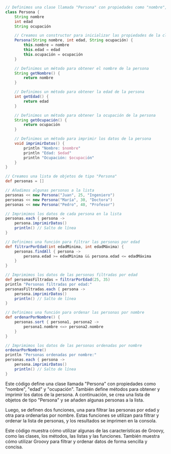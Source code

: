 ```groovy
// Definimos una clase llamada "Persona" con propiedades como "nombre", "edad" y "ocupación"
class Persona {
    String nombre
    int edad
    String ocupación

    // Creamos un constructor para inicializar las propiedades de la clase
    Persona(String nombre, int edad, String ocupación) {
        this.nombre = nombre
        this.edad = edad
        this.ocupación = ocupación
    }

    // Definimos un método para obtener el nombre de la persona
    String getNombre() {
        return nombre
    }

    // Definimos un método para obtener la edad de la persona
    int getEdad() {
        return edad
    }

    // Definimos un método para obtener la ocupación de la persona
    String getOcupación() {
        return ocupación
    }

    // Definimos un método para imprimir los datos de la persona
    void imprimirDatos() {
        println "Nombre: $nombre"
        println "Edad: $edad"
        println "Ocupación: $ocupación"
    }
}

// Creamos una lista de objetos de tipo "Persona"
def personas = []

// Añadimos algunas personas a la lista
personas << new Persona("Juan", 25, "Ingeniero")
personas << new Persona("María", 30, "Doctora")
personas << new Persona("Pedro", 40, "Profesor")

// Imprimimos los datos de cada persona en la lista
personas.each { persona ->
    persona.imprimirDatos()
    println() // Salto de línea
}

// Definimos una función para filtrar las personas por edad
def filtrarPorEdad(int edadMinima, int edadMáxima) {
    personas.findAll { persona ->
        persona.edad >= edadMinima && persona.edad <= edadMáxima
    }
}

// Imprimimos los datos de las personas filtradas por edad
def personasFiltradas = filtrarPorEdad(25, 35)
println "Personas filtradas por edad:"
personasFiltradas.each { persona ->
    persona.imprimirDatos()
    println() // Salto de línea
}

// Definimos una función para ordenar las personas por nombre
def ordenarPorNombre() {
    personas.sort { persona1, persona2 ->
        persona1.nombre <=> persona2.nombre
    }
}

// Imprimimos los datos de las personas ordenadas por nombre
ordenarPorNombre()
println "Personas ordenadas por nombre:"
personas.each { persona ->
    persona.imprimirDatos()
    println() // Salto de línea
}
```

Este código define una clase llamada "Persona" con propiedades como "nombre", "edad" y "ocupación". También define métodos para obtener y imprimir los datos de la persona. A continuación, se crea una lista de objetos de tipo "Persona" y se añaden algunas personas a la lista.

Luego, se definen dos funciones, una para filtrar las personas por edad y otra para ordenarlas por nombre. Estas funciones se utilizan para filtrar y ordenar la lista de personas, y los resultados se imprimen en la consola.

Este código muestra cómo utilizar algunas de las características de Groovy, como las clases, los métodos, las listas y las funciones. También muestra cómo utilizar Groovy para filtrar y ordenar datos de forma sencilla y concisa.